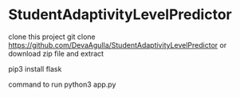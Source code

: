 # StudentAdaptivityLevelPredictor

clone this project
git clone https://github.com/DevaAgulla/StudentAdaptivityLevelPredictor or download zip file and extract

pip3 install flask

command to run python3 app.py

